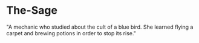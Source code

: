 # The-Sage
"A mechanic who studied about the cult of a blue bird. 
She learned flying a carpet and brewing potions in order to stop its rise."
